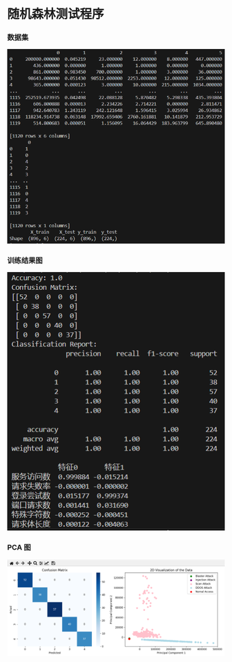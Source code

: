 # 随机森林测试程序
### 数据集
![image](./images/data.png)

### 训练结果图
![image](./images/ret.png)

### PCA 图
![image](./images/img.png)
